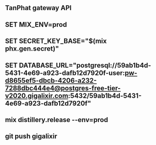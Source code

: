 ## TanPhat gateway API
## SET MIX_ENV=prod
## SET SECRET_KEY_BASE="$(mix phx.gen.secret)"
## SET DATABASE_URL="postgresql://59ab1b4d-5431-4e69-a923-dafb12d7920f-user:pw-d8655ef5-dbcb-4206-a232-7288dbc444e4@postgres-free-tier-v2020.gigalixir.com:5432/59ab1b4d-5431-4e69-a923-dafb12d7920f"
## mix distillery.release --env=prod
## git push gigalixir